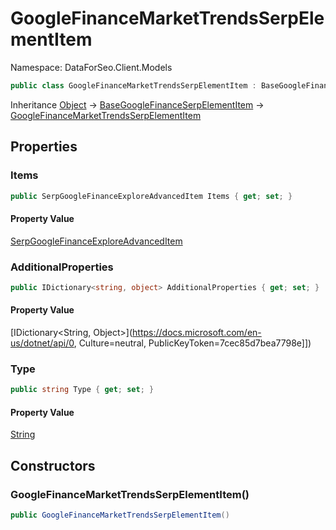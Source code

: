 # GoogleFinanceMarketTrendsSerpElementItem

Namespace: DataForSeo.Client.Models

```csharp
public class GoogleFinanceMarketTrendsSerpElementItem : BaseGoogleFinanceSerpElementItem
```

Inheritance [Object](https://docs.microsoft.com/en-us/dotnet/api/Object) → [BaseGoogleFinanceSerpElementItem](./BaseGoogleFinanceSerpElementItem.md) → [GoogleFinanceMarketTrendsSerpElementItem](./GoogleFinanceMarketTrendsSerpElementItem.md)

## Properties

### **Items**

```csharp
public SerpGoogleFinanceExploreAdvancedItem Items { get; set; }
```

#### Property Value

[SerpGoogleFinanceExploreAdvancedItem](./SerpGoogleFinanceExploreAdvancedItem.md)<br>

### **AdditionalProperties**

```csharp
public IDictionary<string, object> AdditionalProperties { get; set; }
```

#### Property Value

[IDictionary&lt;String, Object&gt;](https://docs.microsoft.com/en-us/dotnet/api/0, Culture=neutral, PublicKeyToken=7cec85d7bea7798e]])<br>

### **Type**

```csharp
public string Type { get; set; }
```

#### Property Value

[String](https://docs.microsoft.com/en-us/dotnet/api/String)<br>

## Constructors

### **GoogleFinanceMarketTrendsSerpElementItem()**

```csharp
public GoogleFinanceMarketTrendsSerpElementItem()
```
